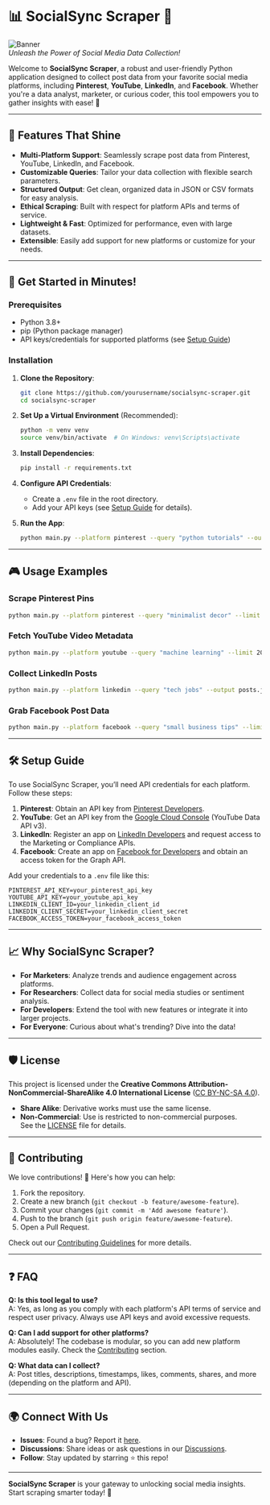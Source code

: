 # 📊 SocialSync Scraper 🚀

![Banner](https://via.placeholder.com/1200x300.png?text=SocialSync+Scraper)  
*Unleash the Power of Social Media Data Collection!*

Welcome to **SocialSync Scraper**, a robust and user-friendly Python application designed to collect post data from your favorite social media platforms, including **Pinterest**, **YouTube**, **LinkedIn**, and **Facebook**. Whether you're a data analyst, marketer, or curious coder, this tool empowers you to gather insights with ease! 🎉

---

## 🌟 Features That Shine

- **Multi-Platform Support**: Seamlessly scrape post data from Pinterest, YouTube, LinkedIn, and Facebook.
- **Customizable Queries**: Tailor your data collection with flexible search parameters.
- **Structured Output**: Get clean, organized data in JSON or CSV formats for easy analysis.
- **Ethical Scraping**: Built with respect for platform APIs and terms of service.
- **Lightweight & Fast**: Optimized for performance, even with large datasets.
- **Extensible**: Easily add support for new platforms or customize for your needs.

---

## 🚀 Get Started in Minutes!

### Prerequisites
- Python 3.8+
- pip (Python package manager)
- API keys/credentials for supported platforms (see [Setup Guide](#setup-guide))

### Installation
1. **Clone the Repository**:
   ```bash
   git clone https://github.com/yourusername/socialsync-scraper.git
   cd socialsync-scraper
   ```

2. **Set Up a Virtual Environment** (Recommended):
   ```bash
   python -m venv venv
   source venv/bin/activate  # On Windows: venv\Scripts\activate
   ```

3. **Install Dependencies**:
   ```bash
   pip install -r requirements.txt
   ```

4. **Configure API Credentials**:
   - Create a `.env` file in the root directory.
   - Add your API keys (see [Setup Guide](#setup-guide) for details).

5. **Run the App**:
   ```bash
   python main.py --platform pinterest --query "python tutorials" --output results.json
   ```

---

## 🎮 Usage Examples

### Scrape Pinterest Pins
```bash
python main.py --platform pinterest --query "minimalist decor" --limit 50 --output pins.json
```

### Fetch YouTube Video Metadata
```bash
python main.py --platform youtube --query "machine learning" --limit 20 --output videos.csv
```

### Collect LinkedIn Posts
```bash
python main.py --platform linkedin --query "tech jobs" --output posts.json
```

### Grab Facebook Post Data
```bash
python main.py --platform facebook --query "small business tips" --limit 30 --output fb_posts.csv
```

---

## 🛠️ Setup Guide

To use SocialSync Scraper, you’ll need API credentials for each platform. Follow these steps:

1. **Pinterest**: Obtain an API key from [Pinterest Developers](https://developers.pinterest.com/).
2. **YouTube**: Get an API key from the [Google Cloud Console](https://console.cloud.google.com/) (YouTube Data API v3).
3. **LinkedIn**: Register an app on [LinkedIn Developers](https://www.linkedin.com/developers/) and request access to the Marketing or Compliance APIs.
4. **Facebook**: Create an app on [Facebook for Developers](https://developers.facebook.com/) and obtain an access token for the Graph API.

Add your credentials to a `.env` file like this:
```
PINTEREST_API_KEY=your_pinterest_api_key
YOUTUBE_API_KEY=your_youtube_api_key
LINKEDIN_CLIENT_ID=your_linkedin_client_id
LINKEDIN_CLIENT_SECRET=your_linkedin_client_secret
FACEBOOK_ACCESS_TOKEN=your_facebook_access_token
```

---

## 📈 Why SocialSync Scraper?

- **For Marketers**: Analyze trends and audience engagement across platforms.
- **For Researchers**: Collect data for social media studies or sentiment analysis.
- **For Developers**: Extend the tool with new features or integrate it into larger projects.
- **For Everyone**: Curious about what's trending? Dive into the data!

---

## 🛡️ License

This project is licensed under the **Creative Commons Attribution-NonCommercial-ShareAlike 4.0 International License** ([CC BY-NC-SA 4.0](https://creativecommons.org/licenses/by-nc-sa/4.0/)).  
- **Share Alike**: Derivative works must use the same license.
- **Non-Commercial**: Use is restricted to non-commercial purposes.  
See the [LICENSE](LICENSE) file for details.

---

## 🤝 Contributing

We love contributions! 💖 Here's how you can help:
1. Fork the repository.
2. Create a new branch (`git checkout -b feature/awesome-feature`).
3. Commit your changes (`git commit -m 'Add awesome feature'`).
4. Push to the branch (`git push origin feature/awesome-feature`).
5. Open a Pull Request.

Check out our [Contributing Guidelines](CONTRIBUTING.md) for more details.

---

## ❓ FAQ

**Q: Is this tool legal to use?**  
A: Yes, as long as you comply with each platform's API terms of service and respect user privacy. Always use API keys and avoid excessive requests.

**Q: Can I add support for other platforms?**  
A: Absolutely! The codebase is modular, so you can add new platform modules easily. Check the [Contributing](#contributing) section.

**Q: What data can I collect?**  
A: Post titles, descriptions, timestamps, likes, comments, shares, and more (depending on the platform and API).

---

## 🌍 Connect With Us

- **Issues**: Found a bug? Report it [here](https://github.com/yourusername/socialsync-scraper/issues).
- **Discussions**: Share ideas or ask questions in our [Discussions](https://github.com/yourusername/socialsync-scraper/discussions).
- **Follow**: Stay updated by starring ⭐ this repo!

---

**SocialSync Scraper** is your gateway to unlocking social media insights. Start scraping smarter today! 🚀